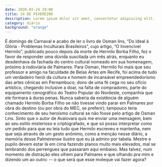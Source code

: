 ```yaml
---
date: 2020-02-24 19:00
title: 24 DE FEVEREIRO
description: Lorem ipsum dolor sit amet, consectetur adipiscing elit. 
category: diário
background: "orange"
---
```


É domingo de Carnaval e acabo de ler o livro de Osman lins, “Do Ideal à Glória - Problemas Inculturais Brasileiros”, cujo artigo, “O Invencível Hermilo”, publicado pouco depois da morte de Hermilo Borba Filho, fez o favor de responder uma dúvida suscitada um mês atrás, enquanto eu desdenhava da fachada do centro cultural nomeado em sua homenagem, próximo à rodoviária de Palmares. 
Para Osman, Hermilo foi mais que seu professor e amigo na faculdade de Belas Artes em Recife, foi acima de tudo um verdadeiro herói da cultura e homem de incansável empreendedorismo das artes cênicas em Pernambuco;  dono de uma fé cega no seu ofício artístico, chegando inclusive a doar, na falta de compradores, parte do equipamento cenográfico do Teatro Popular do Nordeste, companhia que ele formara à duras penas. 
Nunca saberia da existência de alguém chamado Hermilo Borba Filho se não tivesse vindo parar em Palmares por obra do destino (ou por obra do MEC, se preferir); tampouco teria conhecimento de seu heroísmo cultural se não fosse pelo artigo de Osman Lins. Sinto que o autor de Avalovara quis me enviar uma mensagem, bem ao seu estilo misterioso e criptografado, e que só posso interpretar como um pedido para que eu leia tudo que Hermilo escreveu e mantenha, nem que seja através de um gesto anônimo, como a menção nesse diário, a memória desse Palmeirense ilustre que eu já admiro por tabela. 
Mestre e pupilo devem estar lá em cima fazendo planos muito mais elevados, mal se lembrando dos perrengues que passaram aqui embaixo. Mas talvez, num momento de distração eles olhem para Palmares e que olhando pra mim e dizendo um ao outro: -- o que será que esse moleque vai fazer agora?
